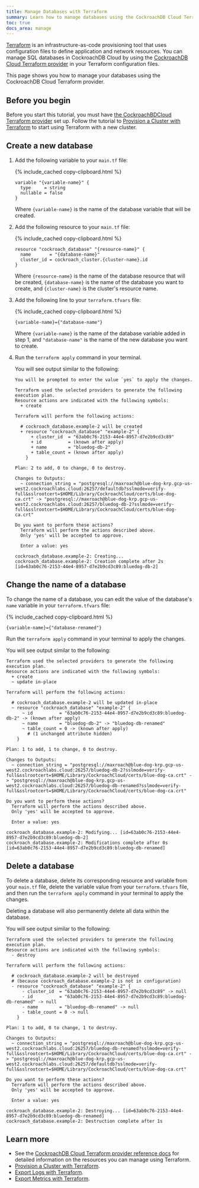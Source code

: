 ```yaml
---
title: Manage Databases with Terraform
summary: Learn how to manage databases using the CockroachDB Cloud Terraform provider.
toc: true
docs_area: manage
---
```


[Terraform](https://terraform.io) is an infrastructure-as-code provisioning tool that uses configuration files to define application and network resources. You can manage SQL databases in CockroachDB Cloud by using the [CockroachDB Cloud Terraform provider](https://registry.terraform.io/providers/cockroachdb/cockroach) in your Terraform configuration files.

This page shows you how to manage your databases using the CockroachDB Cloud Terraform provider.

## Before you begin

Before you start this tutorial, you must have [the CockroachBDCloud Terraform provider](https://learn.hashicorp.com/tutorials/terraform/install-cli) set up. Follow the tutorial to [Provision a Cluster with Terraform](provision-a-cluster-with-terraform.html) to start using Terraform with a new cluster.

## Create a new database

1. Add the following variable to your `main.tf` file:

    {% include_cached copy-clipboard.html %}
    ~~~
    variable "{variable-name}" {
      type     = string
      nullable = false
    }
    ~~~
    
    Where `{variable-name}` is the name of the database variable that will be created.

1. Add the following resource to your `main.tf` file:

    {% include_cached copy-clipboard.html %}
    ~~~
    resource "cockroach_database" "{resource-name}" {
      name       = "{database-name}"
      cluster_id = cockroach_cluster.{cluster-name}.id
    }
    ~~~
    
    Where `{resource-name}` is the name of the database resource that will be created, `{database-name}` is the name of the database you want to create, and `{cluster-name}` is the cluster's resource name.
    
1. Add the following line to your  `terraform.tfvars` file:

    {% include_cached copy-clipboard.html %}
    ~~~
    {variable-name}={"database-name"}
    ~~~
    
    Where `{variable-name}` is the name of the database variable added in step 1, and `"database-name"` is the name of the new database you want to create.
    
1. Run the `terraform apply` command in your terminal.

    You will see output similar to the following:
    
    ~~~  
    You will be prompted to enter the value `yes` to apply the changes.

    Terraform used the selected providers to generate the following execution plan.
    Resource actions are indicated with the following symbols:
      + create

    Terraform will perform the following actions:

      # cockroach_database.example-2 will be created
      + resource "cockroach_database" "example-2" {
          + cluster_id  = "63ab0c76-2153-44e4-8957-d7e2b9cd3c89"
          + id          = (known after apply)
          + name        = "bluedog-db-2"
          + table_count = (known after apply)
        }

    Plan: 2 to add, 0 to change, 0 to destroy.

    Changes to Outputs:
      ~ connection_string = "postgresql://maxroach@blue-dog-krp.gcp-us-west2.cockroachlabs.cloud:26257/defaultdb?sslmode=verify-full&sslrootcert=$HOME/Library/CockroachCloud/certs/blue-dog-ca.crt" -> "postgresql://maxroach@blue-dog-krp.gcp-us-west2.cockroachlabs.cloud:26257/bluedog-db-2?sslmode=verify-full&sslrootcert=$HOME/Library/CockroachCloud/certs/blue-dog-ca.crt"

    Do you want to perform these actions?
      Terraform will perform the actions described above.
      Only 'yes' will be accepted to approve.

      Enter a value: yes

    cockroach_database.example-2: Creating...
    cockroach_database.example-2: Creation complete after 2s [id=63ab0c76-2153-44e4-8957-d7e2b9cd3c89:bluedog-db-2]
    ~~~

## Change the name of a database

To change the name of a database, you can edit the value of the database's `name` variable in your `terraform.tfvars` file:

{% include_cached copy-clipboard.html %}
~~~
{variable-name}={"database-renamed"}
~~~

Run the `terraform apply` command in your terminal to apply the changes.

You will see output similar to the following:

~~~
Terraform used the selected providers to generate the following execution plan.
Resource actions are indicated with the following symbols:
  + create
  ~ update in-place

Terraform will perform the following actions:

  # cockroach_database.example-2 will be updated in-place
  ~ resource "cockroach_database" "example-2" {
      ~ id          = "63ab0c76-2153-44e4-8957-d7e2b9cd3c89:bluedog-db-2" -> (known after apply)
      ~ name        = "bluedog-db-2" -> "bluedog-db-renamed"
      ~ table_count = 0 -> (known after apply)
        # (1 unchanged attribute hidden)
    }

Plan: 1 to add, 1 to change, 0 to destroy.

Changes to Outputs:
  ~ connection_string = "postgresql://maxroach@blue-dog-krp.gcp-us-west2.cockroachlabs.cloud:26257/bluedog-db-2?sslmode=verify-full&sslrootcert=$HOME/Library/CockroachCloud/certs/blue-dog-ca.crt" -> "postgresql://maxroach@blue-dog-krp.gcp-us-west2.cockroachlabs.cloud:26257/bluedog-db-renamed?sslmode=verify-full&sslrootcert=$HOME/Library/CockroachCloud/certs/blue-dog-ca.crt"

Do you want to perform these actions?
  Terraform will perform the actions described above.
  Only 'yes' will be accepted to approve.

  Enter a value: yes

cockroach_database.example-2: Modifying... [id=63ab0c76-2153-44e4-8957-d7e2b9cd3c89:bluedog-db-2]
cockroach_database.example-2: Modifications complete after 0s [id=63ab0c76-2153-44e4-8957-d7e2b9cd3c89:bluedog-db-renamed]
~~~

## Delete a database

To delete a database, delete its corresponding resource and variable from your `main.tf` file, delete the variable value from your `terraform.tfvars` file, and then run the `terraform apply` command in your terminal to apply the changes.

Deleting a database will also permanently delete all data within the database.

You will see output similar to the following:

~~~
Terraform used the selected providers to generate the following execution plan.
Resource actions are indicated with the following symbols:
  - destroy

Terraform will perform the following actions:

  # cockroach_database.example-2 will be destroyed
  # (because cockroach_database.example-2 is not in configuration)
  - resource "cockroach_database" "example-2" {
      - cluster_id  = "63ab0c76-2153-44e4-8957-d7e2b9cd3c89" -> null
      - id          = "63ab0c76-2153-44e4-8957-d7e2b9cd3c89:bluedog-db-renamed" -> null
      - name        = "bluedog-db-renamed" -> null
      - table_count = 0 -> null
    }

Plan: 1 to add, 0 to change, 1 to destroy.

Changes to Outputs:
  ~ connection_string = "postgresql://maxroach@blue-dog-krp.gcp-us-west2.cockroachlabs.cloud:26257/bluedog-db-renamed?sslmode=verify-full&sslrootcert=$HOME/Library/CockroachCloud/certs/blue-dog-ca.crt" -> "postgresql://maxroach@blue-dog-krp.gcp-us-west2.cockroachlabs.cloud:26257/defaultdb?sslmode=verify-full&sslrootcert=$HOME/Library/CockroachCloud/certs/blue-dog-ca.crt"

Do you want to perform these actions?
  Terraform will perform the actions described above.
  Only 'yes' will be accepted to approve.

  Enter a value: yes

cockroach_database.example-2: Destroying... [id=63ab0c76-2153-44e4-8957-d7e2b9cd3c89:bluedog-db-renamed]
cockroach_database.example-2: Destruction complete after 1s
~~~

## Learn more

- See the [CockroachDB Cloud Terraform provider reference docs](https://registry.terraform.io/providers/cockroachdb/cockroach/latest/docs) for detailed information on the resources you can manage using Terraform.
- [Provision a Cluster with Terraform](provision-a-cluster-with-terraform.html).
- [Export Logs with Terraform](export-logs-terraform.html).
- [Export Metrics with Terraform](export-metrics-terraform.html).